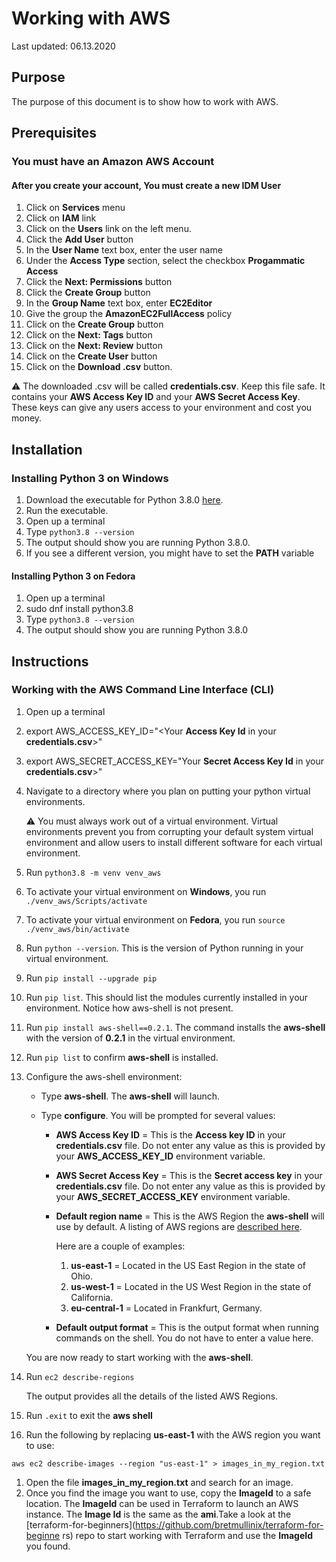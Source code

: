 # Working with AWS

Last updated: 06.13.2020

## Purpose

The purpose of this document is to show how to work with AWS.

## Prerequisites

### You must have an Amazon AWS Account

#### After you create your account, You must create a new IDM User

1. Click on **Services** menu
1. Click on **IAM** link
1. Click on the **Users** link on the left menu.
1. Click the **Add User** button
1. In the **User Name** text box, enter the user name
1. Under the **Access Type** section, select the checkbox **Progammatic Access**
1. Click the **Next: Permissions** button
1. Click the **Create Group** button
1. In the **Group Name** text box, enter **EC2Editor**
1. Give the group the **AmazonEC2FullAccess** policy
1. Click on the **Create Group** button
1. Click on the **Next: Tags** button
1. Click on the **Next: Review** button
1. Click on the **Create User** button
1. Click on the **Download .csv** button.

:warning: The downloaded .csv will be called **credentials.csv**.
Keep this file safe.  It contains your **AWS Access Key ID** and your
**AWS Secret Access Key**.  These keys can give any users access to your
environment and cost you money.

## Installation

### Installing Python 3 on Windows

1. Download the executable for Python 3.8.0
[here](https://www.python.org/ftp/python/3.8.0/python-3.8.0-amd64.exe).
1. Run the executable.
1. Open up a terminal
1. Type `python3.8 --version`
1. The output should show you are running Python 3.8.0.
1. If you see a different version, you might have to set the **PATH** variable

#### Installing Python 3 on Fedora

1. Open up a terminal
4. sudo dnf install python3.8
1. Type `python3.8 --version`
1. The output should show you are running Python 3.8.0

## Instructions

### Working with the AWS Command Line Interface (CLI)

1. Open up a terminal

1. export AWS_ACCESS_KEY_ID="<Your **Access Key Id** in your **credentials.csv**>"

1. export AWS_SECRET_ACCESS_KEY="Your **Secret Access Key Id** in your
**credentials.csv**>"

1. Navigate to a directory where you plan on putting your
python virtual environments.

    :warning: You must always work out of a virtual environment.
    Virtual environments prevent you from corrupting
    your default system virtual environment and allow users to install different
    software for each virtual environment.

1. Run `python3.8 -m venv venv_aws`

1. To activate your virtual environment on **Windows**, you run
`./venv_aws/Scripts/activate`

1. To activate your virtual environment on **Fedora**, you run
`source ./venv_aws/bin/activate`

1. Run `python --version`.  This is the version of Python running in your
virtual environment.

1. Run `pip install --upgrade pip`

1. Run `pip list`.  This should list the modules currently installed in your
environment.  Notice how aws-shell is not present.

1. Run `pip install aws-shell==0.2.1`.  The command installs the **aws-shell** with
the version of **0.2.1** in the virtual environment.

1. Run `pip list` to confirm **aws-shell** is installed.

1. Configure the aws-shell environment:

      - Type **aws-shell**.  The **aws-shell** will launch.
      - Type **configure**.  You will be prompted for several values:

        - **AWS Access Key ID** = This is the **Access key ID** in your
        **credentials.csv** file. Do not enter any value as this is provided
        by your **AWS_ACCESS_KEY_ID** environment variable.

        - **AWS Secret Access Key** = This is the **Secret access key** in your
        **credentials.csv** file.  Do not enter any value as this is provided
        by your **AWS_SECRET_ACCESS_KEY** environment variable.

        - **Default region name** = This is the AWS Region the **aws-shell** will
        use by default. A listing of AWS regions are
        [described here](https://docs.aws.amazon.com/AmazonRDS/latest/UserGuide/Concepts.RegionsAndAvailabilityZones.html).

          Here are a couple of examples:

          1. **us-east-1** = Located in the US East Region in the state of Ohio.
          1. **us-west-1** = Located in the US West Region in the state of California.
          1. **eu-central-1** = Located in Frankfurt, Germany.

        - **Default output format** = This is the output format when running
        commands on the shell.  You do not have to enter a value here.

    You are now ready to start working with the **aws-shell**.

1. Run `ec2 describe-regions`

    The output provides all the details of the listed AWS Regions.

1. Run `.exit` to exit the **aws shell**
1. Run the following by replacing **us-east-1** with the AWS region you want to use:

`aws ec2 describe-images --region "us-east-1" > images_in_my_region.txt`
1. Open the file **images_in_my_region.txt** and search for an image.
1. Once you find the image you want to use, copy the **ImageId** to a safe location.
The **ImageId** can be used in Terraform to launch an AWS instance. The **Image
Id** is
the same as the **ami**.Take a look at the
[terraform-for-beginners](https://github.com/bretmullinix/terraform-for-beginne
rs) repo to start working
with Terraform and use the **ImageId** you found.
